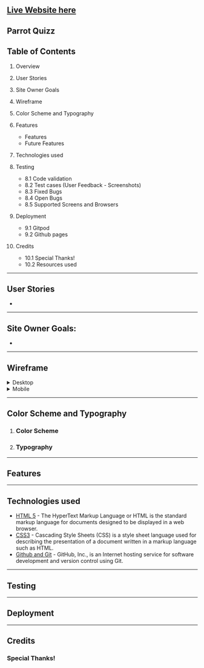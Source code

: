 <img id="logo" src="assets/images/logo.png"
     alt=""
     width="200px" />

<h2><a href="https://luciotorelli.github.io/parrot-quiz/index.html" target="_blank">Live Website here</a></h2>


Parrot Quizz
---

## Table of Contents


1.  Overview
2.  User Stories
3.  Site Owner Goals
4.  Wireframe
5.  Color Scheme and Typography
6.  Features
    - Features
    - Future Features
7.  Technologies used
8.  Testing
    - 8.1 Code validation
    - 8.2 Test cases (User Feedback - Screenshots)
    - 8.3 Fixed Bugs
    - 8.4 Open Bugs
    - 8.5 Supported Screens and Browsers

9.  Deployment
    - 9.1 Gitpod
    - 9.2 Github pages
10. Credits
    - 10.1 Special Thanks!
    - 10.2 Resources used



---

## User Stories

- 



---

## Site Owner Goals:

- 


---

## Wireframe

<details>
   <summary>Desktop</summary>
   
-  <details>
         <summary>Homepage</summary>
            <img src="wireframe/desktop-homepage.png" alt="Wireframing for desktop home page" width="800px" />
      </details>

- <details>
     <summary>Nickname submitted</summary>
        <img src="wireframe/desktop-nickname-submitted.png" alt="Wireframing for desktop nickname submitted page" width="800px" />
  </details>

- <details>
     <summary>Question</summary>
        <img src="wireframe/desktop-question.png" alt="Wireframing for desktop question page" width="800px" />
  </details>

- <details>
     <summary>Scoreboard</summary>
        <img src="wireframe/desktop-scoreboard.png" alt="Wireframing for desktop scoreboard page" width="800px" />
  </details>  

</details>

<details>
   <summary>Mobile</summary>
      
-  <details>
         <summary>Homepage</summary>
            <img src="wireframe/mobile-homepage.png" alt="Wireframing for mobile home page" width="800px" />
      </details>

- <details>
     <summary>Nickname submitted</summary>
        <img src="wireframe/mobile-nickname-submitted.png" alt="Wireframing for mobile nickname submitted page" width="800px" />
  </details>

- <details>
     <summary>Question</summary>
        <img src="wireframe/mobile-question.png" alt="Wireframing for mobile question page" width="800px" />
  </details>

- <details>
     <summary>Scoreboard</summary>
        <img src="wireframe/mobile-scoreboard.png" alt="Wireframing for mobile scoreboard page" width="800px" />
  </details>
</details>
  

---

## Color Scheme and Typography



1. ### Color Scheme



2. ### Typography


---

## Features


---

## Technologies used

- [HTML 5](https://en.wikipedia.org/wiki/HTML5) - The HyperText Markup Language or HTML is the standard markup language for documents designed to be displayed in a web browser.
- [CSS3](https://www.w3schools.com/css/) - Cascading Style Sheets (CSS) is a style sheet language used for describing the presentation of a document written in a markup language such as HTML.
- [Github and Git](https://docs.github.com/en/get-started/using-git/about-git) - GitHub, Inc., is an Internet hosting service for software development and version control using Git.

---

## Testing


---


## Deployment


---

## Credits

### Special Thanks!

